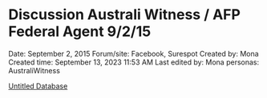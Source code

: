 # Discussion Australi Witness / AFP Federal Agent 9/2/15

Date: September 2, 2015
Forum/site: Facebook, Surespot
Created by: Mona
Created time: September 13, 2023 11:53 AM
Last edited by: Mona
personas: AustraliWitness

[Untitled Database](Discussion%20Australi%20Witness%20AFP%20Federal%20Agent%209%202%20%206429ccfba39c4ae0a3535865c41b1b5b/Untitled%20Database%206f50acd6647844afb04f4e7b69884d31.csv)